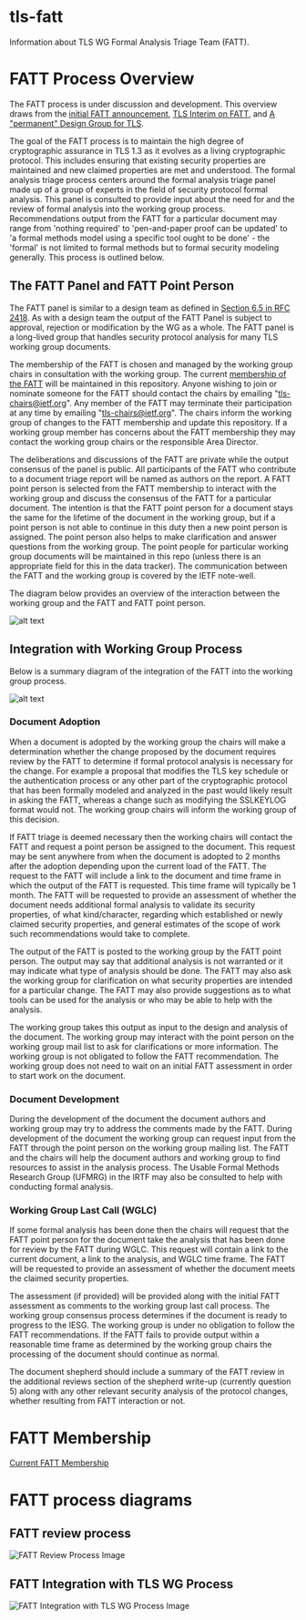 # tls-fatt
Information about TLS WG Formal Analysis Triage Team (FATT).

# FATT Process Overview

The FATT process is under discussion and development. This overview draws
from the [initial FATT
announcement](https://mailarchive.ietf.org/arch/msg/tls/FhhICSR3qlLHjFcf1cA7Iry11CA/),
[TLS Interim on
FATT](https://datatracker.ietf.org/meeting/interim-2024-tls-02/session/tls),
and [A "permanent" Design Group for
TLS](https://richsalz.github.io/draft-rsalz-tls-analysis/draft-rsalz-tls-analysis.html).

The goal of the FATT process is to maintain the high degree of cryptographic
assurance in TLS 1.3 as it evolves as a living cryptographic protocol. This
includes ensuring that existing security properties are maintained and new
claimed properties are met and understood. The formal analysis triage process
centers around the formal analysis triage panel made up of a group of experts
in the field of security protocol formal analysis. This panel is consulted to
provide input about the need for and the review of formal analysis into the
working group process. Recommendations output from the FATT for a particular
document may range from 'nothing required' to 'pen-and-paper proof can be
updated' to 'a formal methods model using a specific tool ought to be done' -
the 'formal' is not limited to formal methods but to formal security modeling
generally. This process is outlined below.

## The FATT Panel and FATT Point Person

The FATT panel is similar to a design team as defined in [Section 6.5 in RFC
2418](https://www.rfc-editor.org/rfc/rfc2418#section-6.5). As with a design
team the output of the FATT Panel is subject to approval, rejection or
modification by the WG as a whole. The FATT panel is a long-lived group that
handles security protocol analysis for many TLS working group documents.

The membership of the FATT is chosen and managed by the working group chairs
in consultation with the working group. The current [membership of the
FATT](fatt-membership.md) will be maintained in this repository. Anyone
wishing to join or nominate someone for the FATT should contact the chairs by
emailing "tls-chairs@ietf.org". Any member of the FATT may terminate their
participation at any time by emailing "tls-chairs@ietf.org". The chairs
inform the working group of changes to the FATT membership and update this
repository. If a working group member has concerns about the FATT membership
they may contact the working group chairs or the responsible Area Director.

The deliberations and discussions of the FATT are private while the output
consensus of the panel is public. All participants of the FATT who contribute
to a document triage report will be named as authors on the report.
A FATT point person is selected from the FATT membership to interact with
the working group and discuss the consensus of the FATT for a particular
document. The intention is that the FATT point person for a document stays
the same for the lifetime of the document in the working group, but if a
point person is not able to continue in this duty then a new point person
is assigned. The point person also helps to make clarification and answer
questions from the working group. The point people for particular working group
documents will be maintained in this repo (unless there is an appropriate
field for this in the data tracker). The communication between the FATT and
the working group is covered by the IETF note-well.

The diagram below provides an overview of the interaction between the working
group and the FATT and FATT point person.

![alt text](fatt-review-process.svg)

## Integration with Working Group Process

Below is a summary diagram of the integration of the FATT into the working
group process.

![alt text](fatt-tlswg-integration.svg)

### Document Adoption

When a document is adopted by the working group the chairs will make a
determination whether the change proposed by the document requires review by
the FATT to determine if formal protocol analysis is necessary for the
change. For example a proposal that modifies the TLS key schedule or the
authentication process or any other part of the cryptographic protocol that
has been formally modeled and analyzed in the past would likely result in
asking the FATT, whereas a change such as modifying the SSLKEYLOG format
would not. The working group chairs will inform the working group of this
decision.

If FATT triage is deemed necessary then the working chairs will contact the
FATT and request a point person be assigned to the document. This request may be
sent anywhere from when the document is adopted to 2 months after the
adoption depending upon the current load of the FATT. The request to the FATT
will include a link to the document and time frame in which the output of the
FATT is requested. This time frame will typically be 1 month. The FATT will
be requested to provide an assessment of whether the document needs
additional formal analysis to validate its security properties, of what
kind/character, regarding which established or newly claimed security
properties, and general estimates of the scope of work such recommendations
would take to complete.

The output of the FATT is posted to the working group by the FATT
point person. The output may say that additional analysis is not warranted or it
may indicate what type of analysis should be done. The FATT may also ask the
working group for clarification on what security properties are intended for
a particular change. The FATT may also provide suggestions as to what tools
can be used for the analysis or who may be able to help with the analysis.

The working group takes this output as input to the design and analysis of
the document. The working group may interact with the point person on the working
group mail list to ask for clarifications or more information. The working
group is not obligated to follow the FATT recommendation. The working group
does not need to wait on an initial FATT assessment in order to start work on
the document.

### Document Development

During the development of the document the document authors and working group
may try to address the comments made by the FATT. During development of the
document the working group can request input from the FATT through the
point person on the working group mailing list. The FATT and the chairs will help
the document authors and working group to find resources to assist in the
analysis process. The Usable Formal Methods Research Group (UFMRG) in the
IRTF may also be consulted to help with conducting formal analysis.

### Working Group Last Call (WGLC)

If some formal analysis has been done then the chairs will request that the
FATT point person for the document take the analysis that has been done for review
by the FATT during WGLC. This request will contain a link to the current
document, a link to the analysis, and WGLC time frame. The FATT will be
requested to provide an assessment of whether the document meets the claimed
security properties.

The assessment (if provided) will be provided along with the initial FATT
assessment as comments to the working group last call process. The working
group consensus process determines if the document is ready to progress to
the IESG.  The working group is under no obligation to follow the FATT
recommendations.  If the FATT fails to provide output within a reasonable
time frame as determined by the working group chairs the processing of the
document should continue as normal.

The document shepherd should include a summary of the FATT review in the
additional reviews section of the shepherd write-up (currently question 5)
along with any other relevant security analysis of the protocol changes,
whether resulting from FATT interaction or not.

# FATT Membership

[Current FATT Membership](fatt-membership.md)

# FATT process diagrams

## FATT review process

![FATT Review Process Image](fatt-review-process.svg "FATT Review Process")

## FATT Integration with TLS WG Process

![FATT Integration with TLS WG Process Image](fatt-tlswg-integration.svg
"FATT Integration with TLS WG Process")

